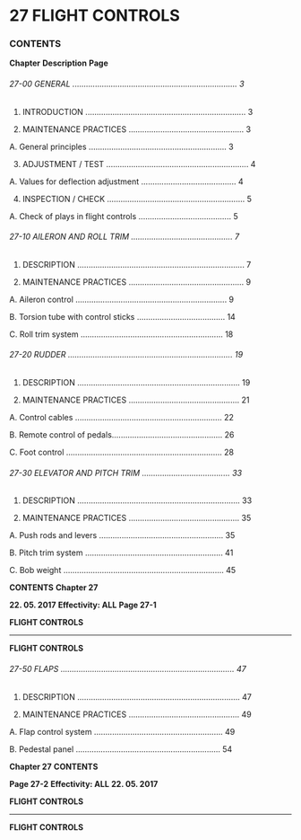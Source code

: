 # 27 FLIGHT CONTROLS

### CONTENTS

**Chapter** **Description** **Page**

###### 27-00 GENERAL ......................................................................... 3

1. INTRODUCTION ....................................................................... 3

2. MAINTENANCE PRACTICES ................................................... 3

A. General principles ............................................................. 3

3. ADJUSTMENT / TEST ............................................................... 4

A. Values for deflection adjustment .......................................... 4

4. INSPECTION / CHECK ............................................................. 5

A. Check of plays in flight controls ......................................... 5

###### 27-10 AILERON AND ROLL TRIM ............................................. 7

1. DESCRIPTION .......................................................................... 7

2. MAINTENANCE PRACTICES ................................................... 9

A. Aileron control ................................................................... 9

B. Torsion tube with control sticks ....................................... 14

C. Roll trim system ............................................................... 18

###### 27-20 RUDDER ......................................................................... 19

1. DESCRIPTION ........................................................................ 19

2. MAINTENANCE PRACTICES ................................................. 21

A. Control cables ................................................................. 22

B. Remote control of pedals................................................. 26

C. Foot control ..................................................................... 28

###### 27-30 ELEVATOR AND PITCH TRIM ....................................... 33

1. DESCRIPTION ........................................................................ 33

2. MAINTENANCE PRACTICES ................................................. 35

A. Push rods and levers ....................................................... 35

B. Pitch trim system ............................................................. 41

C. Bob weight ....................................................................... 45

**CONTENTS** **Chapter 27**

**22. 05. 2017** **Effectivity: ALL** **Page 27-1**


**FLIGHT CONTROLS**


-----

**FLIGHT CONTROLS**

###### 27-50 FLAPS ............................................................................. 47

1. DESCRIPTION ........................................................................ 47

2. MAINTENANCE PRACTICES ................................................. 49

A. Flap control system ......................................................... 49

B. Pedestal panel ................................................................ 54

**Chapter 27** **CONTENTS**

**Page 27-2** **Effectivity: ALL** **22. 05. 2017**


**FLIGHT CONTROLS**


-----

**FLIGHT CONTROLS**

